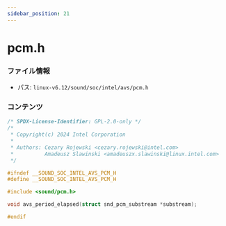```yaml
---
sidebar_position: 21
---
```

# pcm.h

### ファイル情報

- パス: `linux-v6.12/sound/soc/intel/avs/pcm.h`

### コンテンツ

```h
/* SPDX-License-Identifier: GPL-2.0-only */
/*
 * Copyright(c) 2024 Intel Corporation
 *
 * Authors: Cezary Rojewski <cezary.rojewski@intel.com>
 *          Amadeusz Slawinski <amadeuszx.slawinski@linux.intel.com>
 */

#ifndef __SOUND_SOC_INTEL_AVS_PCM_H
#define __SOUND_SOC_INTEL_AVS_PCM_H

#include <sound/pcm.h>

void avs_period_elapsed(struct snd_pcm_substream *substream);

#endif

```
